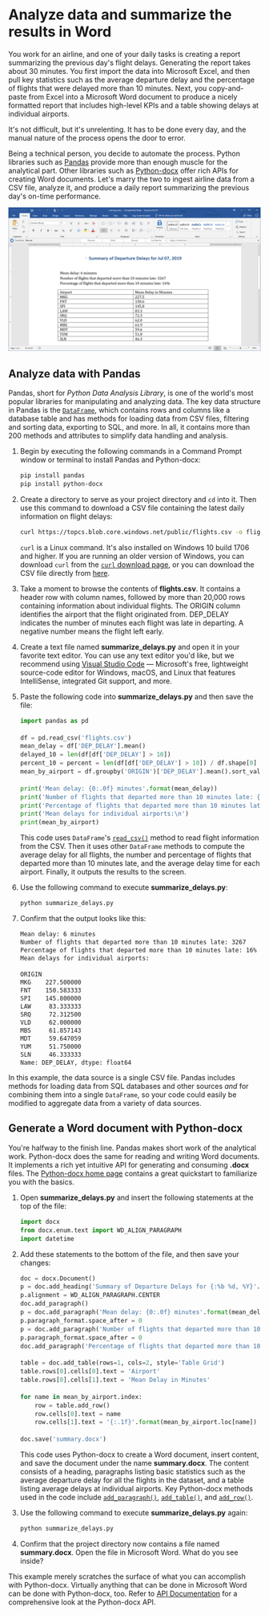 # Analyze data and summarize the results in Word
 
You work for an airline, and one of your daily tasks is creating a report summarizing the previous day's flight delays. Generating the report takes about 30 minutes. You first import the data into Microsoft Excel, and then pull key statistics such as the average departure delay and the percentage of flights that were delayed more than 10 minutes. Next, you copy-and-paste from Excel into a Microsoft Word document to produce a nicely formatted report that includes high-level KPIs and a table showing delays at individual airports.

It's not difficult, but it's unrelenting. It has to be done every day, and the manual nature of the process opens the door to error.

Being a technical person, you decide to automate the process. Python libraries such as [Pandas](https://pandas.pydata.org/) provide more than enough muscle for the analytical part. Other libraries such as [Python-docx](https://python-docx.readthedocs.io/en/latest/) offer rich APIs for creating Word documents. Let's marry the two to ingest airline data from a CSV file, analyze it, and produce a daily report summarizing the previous day's on-time performance.

![](media/python-docx.png)

## Analyze data with Pandas

Pandas, short for *Python Data Analysis Library*, is one of the world's most popular libraries for manipulating and analyzing data. The key data structure in Pandas is the [`DataFrame`](https://pandas.pydata.org/pandas-docs/stable/reference/api/pandas.DataFrame.html), which contains rows and columns like a database table and has methods for loading data from CSV files, filtering and sorting data, exporting to SQL, and more. In all, it contains more than 200 methods and attributes to simplify data handling and analysis.

1. Begin by executing the following commands in a Command Prompt window or terminal to install Pandas and Python-docx:

	```bash
	pip install pandas
	pip install python-docx
	```

1. Create a directory to serve as your project directory and `cd` into it. Then use this command to download a CSV file containing the latest daily information on flight delays:

	```bash
	curl https://topcs.blob.core.windows.net/public/flights.csv -o flights.csv
	```

	`curl` is a Linux command. It's also installed on Windows 10 build 1706 and higher. If you are running an older version of Windows, you can download `curl` from the [`curl` download page](https://curl.haxx.se/download.html), or you can download the CSV file directly from [here](https://topcs.blob.core.windows.net/public/flights.csv).

1. Take a moment to browse the contents of **flights.csv**. It contains a header row with column names, followed by more than 20,000 rows containing information about individual flights. The ORIGIN column identifies the airport that the flight originated from. DEP_DELAY indicates the number of minutes each flight was late in departing. A negative number means the flight left early.

1. Create a text file named **summarize_delays.py** and open it in your favorite text editor. You can use any text editor you'd like, but we recommend using [Visual Studio Code](https://code.visualstudio.com/) — Microsoft's free, lightweight source-code editor for Windows, macOS, and Linux that features IntelliSense, integrated Git support, and more.

1. Paste the following code into **summarize_delays.py** and then save the file:

	```python
	import pandas as pd
	
	df = pd.read_csv('flights.csv')
	mean_delay = df['DEP_DELAY'].mean()
	delayed_10 = len(df[df['DEP_DELAY'] > 10])
	percent_10 = percent = len(df[df['DEP_DELAY'] > 10]) / df.shape[0]
	mean_by_airport = df.groupby('ORIGIN')['DEP_DELAY'].mean().sort_values(ascending=False).head(10)

	print('Mean delay: {0:.0f} minutes'.format(mean_delay))
	print('Number of flights that departed more than 10 minutes late: {}'.format(delayed_10))
	print('Percentage of flights that departed more than 10 minutes late: {0:.0%}'.format(percent_10))
	print('Mean delays for individual airports:\n')
	print(mean_by_airport)
	```

	This code uses `DataFrame`'s [`read_csv()`](https://pandas.pydata.org/pandas-docs/stable/reference/api/pandas.read_csv.html) method to read flight information from the CSV. Then it uses other `DataFrame` methods to compute the average delay for all flights, the number and percentage of flights that departed more than 10 minutes late, and the average delay time for each airport. Finally, it outputs the results to the screen.

1. Use the following command to execute **summarize_delays.py**:

	```bash
	python summarize_delays.py
	```

1. Confirm that the output looks like this:

	```
	Mean delay: 6 minutes
	Number of flights that departed more than 10 minutes late: 3267
	Percentage of flights that departed more than 10 minutes late: 16%
	Mean delays for individual airports:

	ORIGIN
	MKG    227.500000
	FNT    150.583333
	SPI    145.800000
	LAW     83.333333
	SRQ     72.312500
	VLD     62.000000
	MBS     61.857143
	MDT     59.647059
	YUM     51.750000
	SLN     46.333333
	Name: DEP_DELAY, dtype: float64
	```

In this example, the data source is a single CSV file. Pandas includes methods for loading data from SQL databases and other sources *and* for combining them into a single `DataFrame`, so your code could easily be modified to aggregate data from a variety of data sources.

## Generate a Word document with Python-docx

You're halfway to the finish line. Pandas makes short work of the analytical work. Python-docx does the same for reading and writing Word documents. It implements a rich yet intuitive API for generating and consuming **.docx** files. The [Python-docx home page](https://python-docx.readthedocs.io/en/latest/) contains a great quickstart to familiarize you with the basics.

1. Open **summarize_delays.py** and insert the following statements at the top of the file:

	```python
	import docx
	from docx.enum.text import WD_ALIGN_PARAGRAPH
	import datetime
	```

1. Add these statements to the bottom of the file, and then save your changes:

	```python
	doc = docx.Document()
	p = doc.add_heading('Summary of Departure Delays for {:%b %d, %Y}'.format(datetime.date.today()))
	p.alignment = WD_ALIGN_PARAGRAPH.CENTER
	doc.add_paragraph()
	p = doc.add_paragraph('Mean delay: {0:.0f} minutes'.format(mean_delay))
	p.paragraph_format.space_after = 0
	p = doc.add_paragraph('Number of flights that departed more than 10 minutes late: {}'.format(delayed_10))
	p.paragraph_format.space_after = 0
	doc.add_paragraph('Percentage of flights that departed more than 10 minutes late: {0:.0%}'.format(percent_10))

	table = doc.add_table(rows=1, cols=2, style='Table Grid')
	table.rows[0].cells[0].text = 'Airport'
	table.rows[0].cells[1].text = 'Mean Delay in Minutes'

	for name in mean_by_airport.index:
		row = table.add_row()
		row.cells[0].text = name
		row.cells[1].text = '{:.1f}'.format(mean_by_airport.loc[name])

	doc.save('summary.docx')
	```

	This code uses Python-docx to create a Word document, insert content, and save the document under the name **summary.docx**. The content consists of a heading, paragraphs listing basic statistics such as the average departure delay for all the flights in the dataset, and a table listing average delays at individual airports. Key Python-docx methods used in the code include [`add_paragraph()`](https://python-docx.readthedocs.io/en/latest/api/document.html#docx.document.Document.add_paragraph), [`add_table()`](https://python-docx.readthedocs.io/en/latest/api/document.html#docx.document.Document.add_table), and [`add_row()`](https://python-docx.readthedocs.io/en/latest/api/table.html#docx.table.Table.add_row).

1. Use the following command to execute **summarize_delays.py** again:

	```bash
	python summarize_delays.py
	```

1. Confirm that the project directory now contains a file named **summary.docx**. Open the file in Microsoft Word. What do you see inside?

This example merely scratches the surface of what you can accomplish with Python-docx. Virtually anything that can be done in Microsoft Word can be done with Python-docx, too. Refer to [API Documentation](https://python-docx.readthedocs.io/en/latest/#api-documentation) for a comprehensive look at the Python-docx API.
